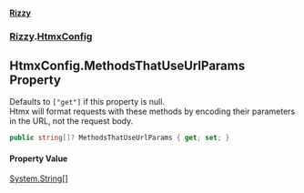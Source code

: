 #### [Rizzy](index.md 'index')
### [Rizzy](Rizzy.md 'Rizzy').[HtmxConfig](Rizzy.HtmxConfig.md 'Rizzy.HtmxConfig')

## HtmxConfig.MethodsThatUseUrlParams Property

Defaults to `["get"]` if this property is null.  
Htmx will format requests with these methods by encoding their parameters in the URL, not the request body.

```csharp
public string[]? MethodsThatUseUrlParams { get; set; }
```

#### Property Value
[System.String](https://docs.microsoft.com/en-us/dotnet/api/System.String 'System.String')[[]](https://docs.microsoft.com/en-us/dotnet/api/System.Array 'System.Array')